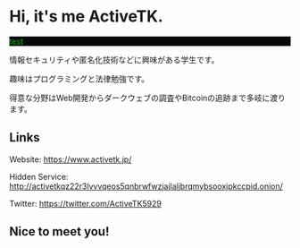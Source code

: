  
# Hi, it's me ActiveTK.

<div style="color:#0b0;background-color:#080808;">
  test
</div>

情報セキュリティや匿名化技術などに興味がある学生です。

趣味はプログラミングと法律勉強です。

得意な分野はWeb開発からダークウェブの調査やBitcoinの追跡まで多岐に渡ります。

## Links
Website: https://www.activetk.jp/

Hidden Service: http://activetkqz22r3lvvvqeos5qnbrwfwzjajlaljbrqmybsooxjpkccpid.onion/

Twitter: https://twitter.com/ActiveTK5929

## Nice to meet you!
